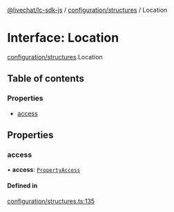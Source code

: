 [@livechat/lc-sdk-js](../README.md) / [configuration/structures](../modules/configuration_structures.md) / Location

# Interface: Location

[configuration/structures](../modules/configuration_structures.md).Location

## Table of contents

### Properties

- [access](configuration_structures.Location.md#access)

## Properties

### access

• **access**: [`PropertyAccess`](configuration_structures.PropertyAccess.md)

#### Defined in

[configuration/structures.ts:135](https://github.com/livechat/lc-sdk-js/blob/7431f2f/src/configuration/structures.ts#L135)
